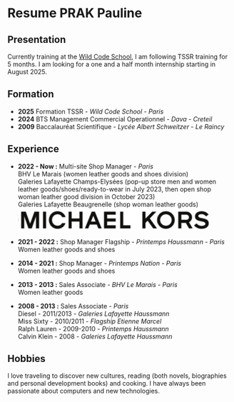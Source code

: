  # **Resume PRAK Pauline**
 ## Presentation
Currently training at the [Wild Code School](https://www.wildcodeschool.com/fr-fr/formation-technicien-systemes-et-reseaux), I am following TSSR training for 5 months. 
I am looking for a one and a half month internship starting in August 2025. 
 
 ## Formation
 
- __2025__ Formation TSSR - _Wild Code School - Paris_  
- __2024__ BTS Management Commercial Operationnel - _Dava - Creteil_   
- __2009__ Baccalauréat Scientifique - _Lycée Albert Schweitzer - Le Raincy_  

 
 ## Experience
 
- __2022 - Now :__ Multi-site Shop Manager - _Paris_  
BHV Le Marais (women leather goods and shoes division)  
Galeries Lafayette Champs-Elysées (pop-up store men and women leather goods/shoes/ready-to-wear in July 2023, then open shop woman leather good division in October 2023)   
Galeries Lafayette Beaugrenelle (shop woman leather goods)  
![MK logo.](https://github.com/ppauline25/resume/blob/e79b076785c8547197d47e3cb9213091eaa74683/MK%20logo.jpg)

- __2021 - 2022 :__ Shop Manager Flagship - _Printemps Haussmann - Paris_  
Women leather goods and shoes 

- __2014 - 2021 :__ Shop Manager - _Printemps Nation - Paris_  
Women leather goods and shoes 

- __2013 - 2013 :__ Sales Associate - _BHV Le Marais - Paris_  
Women leather goods

- __2008 - 2013 :__ Sales Associate - _Paris_  
Diesel - 2011/2013 - _Galeries Lafayette Haussmann_  
Miss Sixty - 2010/2011 - _Flagship Etienne Marcel_  
Ralph Lauren - 2009-2010 - _Printemps Haussmann_   
Calvin Klein - 2008 - _Galeries Lafayette Haussmann_  

   
 ## Hobbies
I love traveling to discover new cultures, reading (both novels, biographies and personal development books) and cooking. 
I have always been passionate about computers and new technologies.
